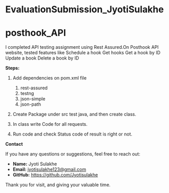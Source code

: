 # EvaluationSubmission_JyotiSulakhe

# posthook_API

I completed API testing assignment using Rest Assured.On Posthook API website, tested features like 
Schedule a hook
Get hooks
Get a hook by ID
Update a book
Delete a book by ID

**Steps:**
1. Add dependencies on pom.xml file
   1. rest-assured
   2. testng
   3. json-simple
   4. json-path

2. Create Package under src test java, and then create class.
3. In class write Code for all requests.
4. Run code and check Status code of result is right or not.

     
**Contact**



If you have any questions or suggestions, feel free to reach out:

- **Name:** Jyoti Sulakhe
- **Email:** jyotisulakhe123@gmail.com
- **GitHub:** https://github.com/Jyotisulakhe


Thank you for visit, and giving your valuable time.

